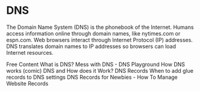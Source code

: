 # DNS

The Domain Name System (DNS) is the phonebook of the Internet. Humans access information online through domain names, like nytimes.com or espn.com. Web browsers interact through Internet Protocol (IP) addresses. DNS translates domain names to IP addresses so browsers can load Internet resources.

<ResourceGroupTitle>Free Content</ResourceGroupTitle>
<BadgeLink colorScheme='yellow' badgeText='Read' href='https://www.cloudflare.com/en-gb/learning/dns/what-is-dns/'>What is DNS?</BadgeLink>
<BadgeLink colorScheme='yellow' badgeText='Read' href='https://messwithdns.net/'>Mess with DNS - DNS Playground</BadgeLink>
<BadgeLink colorScheme='yellow' badgeText='Read' href='https://howdns.works/'>How DNS works (comic)</BadgeLink>
<BadgeLink badgeText='Watch' href='https://www.youtube.com/watch?v=Wj0od2ag5sk'>DNS and How does it Work?</BadgeLink>
<BadgeLink badgeText='Watch' href='https://www.youtube.com/watch?v=7lxgpKh_fRY'>DNS Records</BadgeLink>
<BadgeLink badgeText='Watch' href='https://www.youtube.com/watch?v=e48AyJOA9W8'>When to add glue records to DNS settings</BadgeLink>
<BadgeLink badgeText='Watch' href='https://www.youtube.com/watch?v=YV5tkQYcvfg'>DNS Records for Newbies - How To Manage Website Records</BadgeLink>
